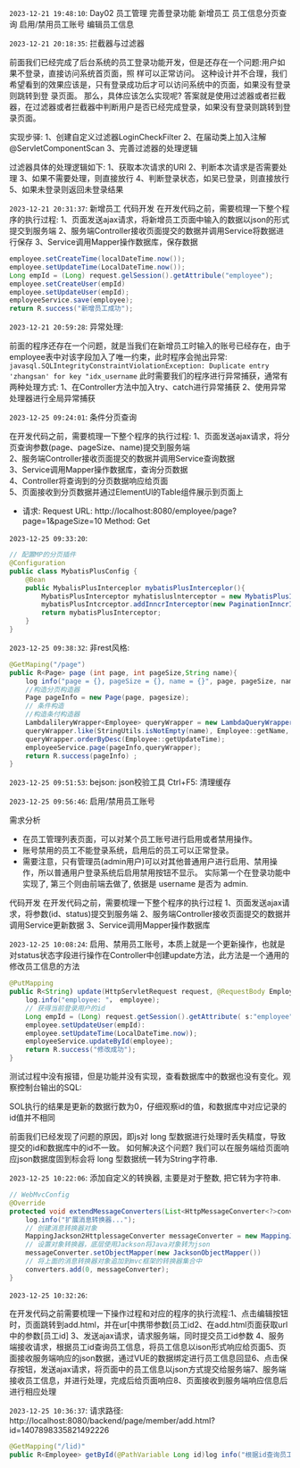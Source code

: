 `2023-12-21 19:48:10`:
Day02 员工管理
完善登录功能
新增员工
员工信息分页查询
启用/禁用员工账号
编辑员工信息

`2023-12-21 20:18:35`:
拦截器与过滤器

前面我们已经完成了后台系统的员工登录功能开发，但是还存在一个问题:用户如果不登录，直接访问系统首页面，照
样可以正常访问。
这种设计并不合理，我们希望看到的效果应该是，只有登录成功后才可以访问系统中的页面，如果没有登录则跳转到登
录页面。
那么，具体应该怎么实现呢?
答案就是使用过滤器或者拦截器，在过滤器或者拦截器中判断用户是否已经完成登录，如果没有登录则跳转到登录页面。

实现步驿:
1、创建自定义过滤器LoginCheckFilter
2、在届动类上加入注解@ServletComponentScan
3、完善过滤器的处理逻辑

过滤器具体的处理逻辑如下:
1、获取本次请求的URI
2、判断本次请求是否需要处理
3、如果不需要处理，则直接放行
4、判断登录状态，如吴已登录，则直接放行
5、如果未登录则返回未登录结果

`2023-12-21 20:31:37`: 
新增员工
代码开发
在开发代码之前，需要梳理一下整个程序的执行过程:
1、页面发送ajax请求，将新增员工页面中输入的数据以json的形式提交到服务端
2、服务端Controller接收页面提交的数据并调用Service将数据进行保存
3、Service调用Mapper操作数据库，保存数据
 
```java
employee.setCreateTime(localDateTime.now());
employee.setUpdateTime(LocalDateTime.now());
Long empId = (Long) request.gelSession().getAttribule("employee");
employee.setCreateUser(empId)
employee.setUpdateUser(empId);
employeeService.save(employee);
return R.success("新增员工成功");
```

`2023-12-21 20:59:28`:
异常处理:

前面的程序还存在一个问题，就是当我们在新增员工时输入的账号已经存在，由于employee表中对该字段加入了唯一约束，此时程序会抛出异常:
`javasql.SQLIntegrityConstraintViolationException: Duplicate entry 'zhangsan' for key "idx_username`
此时需要我们的程序进行异常捕获，通常有两种处理方式:
1、在Controller方法中加入try、catch进行异常捕获
2、使用异常处理器进行全局异常捕获


`2023-12-25 09:24:01`:
条件分页查询

在开发代码之前，需要梳理一下整个程序的执行过程:
1、页面发送ajax请求，将分页查询参数(page、pageSize、name)提交到服务端  
2、服务端Controller接收页面提交的数据并调用Service查询数据  
3、Service调用Mapper操作数据库，查询分页数据  
4、Controller将查询到的分页数据响应给页面  
5、页面接收到分页数据并通过ElementUl的Table组件展示到页面上  

* 请求:
Request URL: http://localhost:8080/employee/page?page=1&pageSize=10
Method: Get

`2023-12-25 09:33:20`:
```java
// 配置MP的分页插件
@Configuration
public class MybatisPlusConfig {
    @Bean
    public MybalisPlusInterceplor mybatisPlusInterceplor(){
        MybatisPlusInterceptor myhatisluslnterceptor = new MybatisPlusInterceptor();
        mybatisPlusIntcrceptor.addInncrInterceptor(new PaginationInncrInterceptor());
        return mybatisPlusInterceptor;
    }
}
```

`2023-12-25 09:38:32`:
非rest风格:
```java
@GetMaping("/page")
public R<Page> page (int page, int pageSize,String name){
    log info("page = {}, pageSize = {}, name = {}", page, pageSize, name);
    //构造分页构造器
    Page pageInfo = new Page(page, pagesize);
    // 条件构造
    //构造条付构造器
    LambdalileryWrapper<Employee> queryWrapper = new LambdaQueryWrapper();
    queryWrapper.like(StringUtils.isNotEmpty(name), Employee::getName, name);
    queryWrapper.orderByDesc(Employee::getUpdateTime);
    employeeService.page(pageInfo,queryWrapper);
    return R.success(pageInfo) ;
}

```

`2023-12-25 09:51:53`:
bejson: json校验工具
Ctrl+F5: 清理缓存

`2023-12-25 09:56:46`:
启用/禁用员工账号

需求分析
* 在员工管理列表页面，可以对某个员工账号进行启用或者禁用操作。
* 账号禁用的员工不能登录系统，启用后的员工可以正常登录。
* 需要注意，只有管理员(admin用户)可以对其他普通用户进行启用、禁用操作，所以普通用户登录系统后启用禁用按钮不显示。
实际第一个在登录功能中实现了, 第三个则由前端去做了, 依据是 username 是否为 admin.

代码开发
在开发代码之前，需要梳理一下整个程序的执行过程
1、页面发送ajax请求，将参数(id、status)提交到服务端
2、服务端Controller接收页面提交的数据并调用Service更新数据
3、Service调用Mapper操作数据库

`2023-12-25 10:08:24`:
启用、禁用员工账号，本质上就是一个更新操作，也就是对status状态字段进行操作在Controller中创建update方法，此方法是一个通用的修改员工信息的方法
```java
@PutMapping
public R<String) update(HttpServletRequest request, @RequestBody Employee employee){
    log.info("employee: "， employee);
    // 获得当前登录用户的id
    Long empId = (Long) request.getSession().getAttribute( s:"employee");
    employee.setUpdateUser(empId):
    employee.setUpdateTime(LocalDateTime.now));
    employeeService.updateById(employee);
    return R.success("修改成功");
}
```
测试过程中没有报错，但是功能并没有实现，查看数据库中的数据也没有变化。观察控制台输出的SQL:

SOL执行的结果是更新的数据行数为0，仔细观察id的值，和数据库中对应记录的id值并不相同

前面我们已经发现了问题的原因，即js对 long 型数据进行处理时丢失精度，导致提交的id和数据库中的id不一致。
如何解决这个问题?
我们可以在服务端给页面响应json数据度固到标会将 long 型数据统一转为String字符串.

`2023-12-25 10:22:06`:
添加自定义的转换器, 主要是对于整数, 把它转为字符串.
```java
// WebMvcConfig
@Override
protected void extendMessageConverters(List<HttpMessageConverter<?>converters){
    log.info("扩展消息转换器...");
    // 创建消息转换器对象
    MappingJackson2HttplessageConverter messageConverter = new MappingJackson2HttplessageConverter();
    // 设置对象转换器，底层使用Jackson将Java对象转为json
    messageConverter.setObjectMapper(new JacksonObjectMapper())
    // 将上面的消息转换器对象追加到mvc框架的转换器集合中
    converters.add(0, messageConverter);
}
```

`2023-12-25 10:32:26`:

在开发代码之前需要梳理一下操作过程和对应的程序的执行流程:1、点击编辑按钮时，页面跳转到add.html，并在ur[中携带参数[员工id2、在add.html页面获取url中的参数[员工id]
3、发送ajax请求，请求服务端，同时提交员工id参数
4、服务端接收请求，根据员工id查询员工信息，将员工信息以ison形式响应给页面5、页面接收服务端响应的json数据，通过VUE的数据绑定进行员工信息回显6、点击保存按钮，发送ajax请求，将页面中的员工信息以json方式提交给服务端7、服务端接收员工信息，并进行处理，完成后给页面响应8、页面接收到服务端响应信息后进行相应处理
 

`2023-12-25 10:36:37`:
请求路径:
http://localhost:8080/backend/page/member/add.html?id=1407898335821492226
```java
@GetMapping("/lid)"
public R<Employee> getById(@PathVariable Long id)log info("根据id查询员工信息...")Employee employee = employeeService.getById(id)return R. success(employee)
```